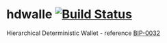 # hdwalle [![Build Status](hhttps://travis-ci.com/rmstepan/hdwalle.svg?branch=master)](https://travis-ci.com/rmstepan/hdw)
Hierarchical Deterministic Wallet - reference [BIP-0032](https://en.bitcoin.it/wiki/BIP_0032)

